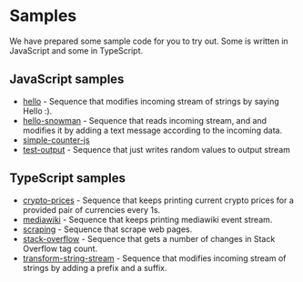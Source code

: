 # Samples

We have prepared some sample code for you to try out. Some is written in JavaScript and some in TypeScript.

## JavaScript samples

- [hello](hello) - Sequence that modifies incoming stream of strings by saying Hello :).
- [hello-snowman](hello-snowman) - Sequence that reads incoming stream, and and modifies it by adding a text message according to the incoming data.
- [simple-counter-js](simple-counter-js)
- [test-output](test-output) - Sequence that just writes random values to output stream

## TypeScript samples

- [crypto-prices](crypto-prices) - Sequence that keeps printing current crypto prices for a provided pair of currencies every 1s.
- [mediawiki](mediawiki) - Sequence that keeps printing mediawiki event stream.
- [scraping](scraping) - Sequence that scrape web pages.
- [stack-overflow](stack-overflow) - Sequence that gets a number of changes in Stack Overflow tag count.
- [transform-string-stream](transform-string-stream) - Sequence that modifies incoming stream of strings by adding a prefix and a suffix.